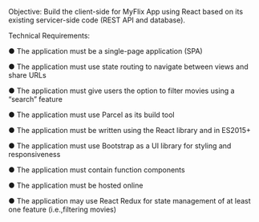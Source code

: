 Objective:
Build the client-side for MyFlix App using React based on its existing servicer-side code (REST API and database).

Technical Requirements:

● The application must be a single-page application (SPA)

● The application must use state routing to navigate between views and share URLs

● The application must give users the option to filter movies using a “search” feature

● The application must use Parcel as its build tool

● The application must be written using the React library and in ES2015+

● The application must use Bootstrap as a UI library for styling and responsiveness

● The application must contain function components

● The application must be hosted online

● The application may use React Redux for state management of at least one feature (i.e.,filtering movies)
